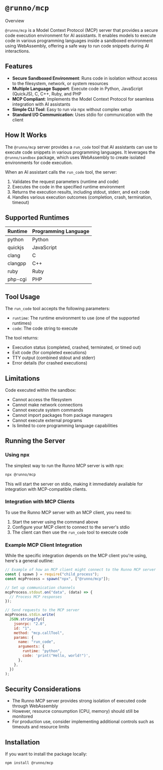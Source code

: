# `@runno/mcp`

Overview

`@runno/mcp` is a Model Context Protocol (MCP) server that provides a secure code execution environment for AI assistants. It enables models to execute code in various programming languages inside a sandboxed environment using WebAssembly, offering a safe way to run code snippets during AI interactions.

## Features

- **Secure Sandboxed Environment**: Runs code in isolation without access to the filesystem, network, or system resources
- **Multiple Language Support**: Execute code in Python, JavaScript (QuickJS), C, C++, Ruby, and PHP
- **MCP Compliant**: Implements the Model Context Protocol for seamless integration with AI assistants
- **Simple CLI Tool**: Easy to run via npx without complex setup
- **Standard I/O Communication**: Uses stdio for communication with the client

## How It Works

The `@runno/mcp` server provides a `run_code` tool that AI assistants can use to execute code snippets in various programming languages. It leverages the `@runno/sandbox` package, which uses WebAssembly to create isolated environments for code execution.

When an AI assistant calls the `run_code` tool, the server:

1. Validates the request parameters (runtime and code)
2. Executes the code in the specified runtime environment
3. Returns the execution results, including stdout, stderr, and exit code
4. Handles various execution outcomes (completion, crash, termination, timeout)

## Supported Runtimes

| Runtime | Programming Language |
| ------- | -------------------- |
| python  | Python               |
| quickjs | JavaScript           |
| clang   | C                    |
| clangpp | C++                  |
| ruby    | Ruby                 |
| php-cgi | PHP                  |

## Tool Usage

The `run_code` tool accepts the following parameters:

- `runtime`: The runtime environment to use (one of the supported runtimes)
- `code`: The code string to execute

The tool returns:

- Execution status (completed, crashed, terminated, or timed out)
- Exit code (for completed executions)
- TTY output (combined stdout and stderr)
- Error details (for crashed executions)

## Limitations

Code executed within the sandbox:

- Cannot access the filesystem
- Cannot make network connections
- Cannot execute system commands
- Cannot import packages from package managers
- Cannot execute external programs
- Is limited to core programming language capabilities

## Running the Server

### Using npx

The simplest way to run the Runno MCP server is with npx:

```bash
npx @runno/mcp
```

This will start the server on stdio, making it immediately available for integration with MCP-compatible clients.

### Integration with MCP Clients

To use the Runno MCP server with an MCP client, you need to:

1. Start the server using the command above
2. Configure your MCP client to connect to the server's stdio
3. The client can then use the `run_code` tool to execute code

### Example MCP Client Integration

While the specific integration depends on the MCP client you're using, here's a general outline:

```javascript
// Example of how an MCP client might connect to the Runno MCP server
const { spawn } = require("child_process");
const mcpProcess = spawn("npx", ["@runno/mcp"]);

// Set up communication channels
mcpProcess.stdout.on("data", (data) => {
  // Process MCP responses
});

// Send requests to the MCP server
mcpProcess.stdin.write(
  JSON.stringify({
    jsonrpc: "2.0",
    id: "1",
    method: "mcp.callTool",
    params: {
      name: "run_code",
      arguments: {
        runtime: "python",
        code: 'print("Hello, world!")',
      },
    },
  })
);
```

## Security Considerations

- The Runno MCP server provides strong isolation of executed code through WebAssembly
- However, resource consumption (CPU, memory) should still be monitored
- For production use, consider implementing additional controls such as timeouts and resource limits

## Installation

If you want to install the package locally:

```bash
npm install @runno/mcp
```
